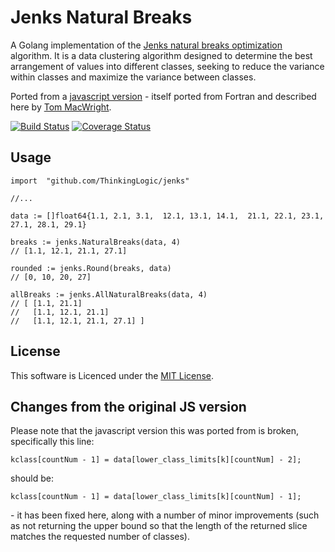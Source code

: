 # Jenks Natural Breaks

A Golang implementation of the [Jenks natural breaks optimization](http://en.wikipedia.org/wiki/Jenks_natural_breaks_optimization) algorithm.
It is a data clustering algorithm designed to determine the best arrangement of values into different classes,
seeking to reduce the variance within classes and maximize the variance between classes.

Ported from a [javascript version](https://gist.github.com/tmcw/4977508)
\- itself ported from Fortran and described here by
[Tom MacWright](https://macwright.org/2013/02/18/literate-jenks.html).

[![Build Status](https://travis-ci.org/ThinkingLogic/jenks.svg?branch=master)](https://travis-ci.org/ThinkingLogic/jenks)
[![Coverage Status](https://coveralls.io/repos/github/ThinkingLogic/jenks/badge.svg)](https://coveralls.io/github/ThinkingLogic/jenks)

## Usage

```
import 	"github.com/ThinkingLogic/jenks"

//...

data := []float64{1.1, 2.1, 3.1,  12.1, 13.1, 14.1,  21.1, 22.1, 23.1,  27.1, 28.1, 29.1}

breaks := jenks.NaturalBreaks(data, 4)
// [1.1, 12.1, 21.1, 27.1]

rounded := jenks.Round(breaks, data)
// [0, 10, 20, 27]

allBreaks := jenks.AllNaturalBreaks(data, 4)
// [ [1.1, 21.1]
//   [1.1, 12.1, 21.1]
//   [1.1, 12.1, 21.1, 27.1] ]
```




## License
This software is Licenced under the [MIT License](LICENSE.md).


## Changes from the original JS version
Please note that the javascript version this was ported from is broken,
specifically this line:
```
kclass[countNum - 1] = data[lower_class_limits[k][countNum] - 2];
```
should be:
```
kclass[countNum - 1] = data[lower_class_limits[k][countNum] - 1];
```
\- it has been fixed here, along with a number of minor improvements
(such as not returning the upper bound so that the length of the returned slice
 matches the requested number of classes).

